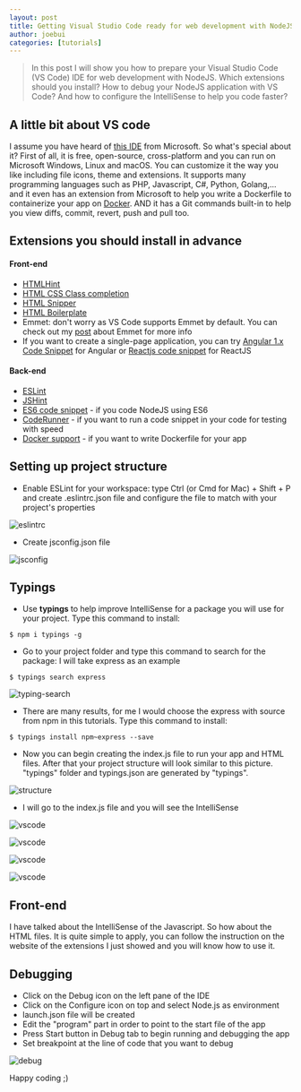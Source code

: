 ```yaml
---
layout: post
title: Getting Visual Studio Code ready for web development with NodeJS
author: joebui
categories: [tutorials]
---
```


> In this post I will show you how to prepare your Visual Studio Code (VS Code) IDE for web development with NodeJS. Which extensions should you install? How to debug your
> NodeJS application with VS Code? And how to configure the IntelliSense to help you code faster?

## A little bit about VS code

I assume you have heard of [this IDE](https://code.visualstudio.com/) from Microsoft. So what's special about it? First of all, it is free, open-source, cross-platform and you can run on Microsoft Windows, Linux and macOS. You can customize it the way you like including file icons, theme and extensions. It supports many programming languages such as PHP, Javascript, C#, Python, Golang,... and it even has an extension from Microsoft to help you write a Dockerfile to containerize your app on [Docker](https://www.docker.com/). AND it has a Git commands built-in to help you view diffs, commit, revert, push and pull too.

## Extensions you should install in advance

#### Front-end

-   [HTMLHint](https://marketplace.visualstudio.com/items?itemName=mkaufman.HTMLHint)
-   [HTML CSS Class completion](https://marketplace.visualstudio.com/items?itemName=Zignd.html-css-class-completion)
-   [HTML Snipper](https://marketplace.visualstudio.com/items?itemName=abusaidm.html-snippets)
-   [HTML Boilerplate](https://marketplace.visualstudio.com/items?itemName=sidthesloth.html5-boilerplate)
-   Emmet: don't worry as VS Code supports Emmet by default. You can check out my [post](https://joebui.github.io/news/2015/07/22/emmet.html) about Emmet for more info
-   If you want to create a single-page application, you can try [Angular 1.x Code Snippet](https://marketplace.visualstudio.com/items?itemName=alexandersage.angular1-code-snippets) for Angular or [Reactjs code snippet](https://marketplace.visualstudio.com/items?itemName=xabikos.ReactSnippets) for ReactJS

#### Back-end

-   [ESLint](https://marketplace.visualstudio.com/items?itemName=dbaeumer.vscode-eslint)
-   [JSHint](https://marketplace.visualstudio.com/items?itemName=dbaeumer.jshint)
-   [ES6 code snippet](https://marketplace.visualstudio.com/items?itemName=xabikos.JavaScriptSnippets) - if you code NodeJS using ES6
-   [CodeRunner](https://marketplace.visualstudio.com/items?itemName=formulahendry.code-runner) - if you want to run a code snippet in your code for testing with speed
-   [Docker support](https://marketplace.visualstudio.com/items?itemName=PeterJausovec.vscode-docker) - if you want to write Dockerfile for your app

## Setting up project structure

-   Enable ESLint for your workspace: type Ctrl (or Cmd for Mac) + Shift + P and create .eslintrc.json file and configure the file to match with your project's properties

![eslintrc](/img/2016-11-19-web-with-vscode/img1.png)

-   Create jsconfig.json file

![jsconfig](/img/2016-11-19-web-with-vscode/img2.png)

## Typings

-   Use **typings** to help improve IntelliSense for a package you will use for your project. Type this command to install:

```
$ npm i typings -g
```

-   Go to your project folder and type this command to search for the package: I will take express as an example

```
$ typings search express
```

![typing-search](/img/2016-11-19-web-with-vscode/img3.png)

-   There are many results, for me I would choose the express with source from npm in this tutorials. Type this command to install:

```
$ typings install npm~express --save
```

-   Now you can begin creating the index.js file to run your app and HTML files. After that your project structure will look similar to this picture.
"typings" folder and typings.json are generated by "typings".

![structure](/img/2016-11-19-web-with-vscode/img4.png)

-   I will go to the index.js file and you will see the IntelliSense

![vscode](/img/2016-11-19-web-with-vscode/img5.png)

![vscode](/img/2016-11-19-web-with-vscode/img6.png)

![vscode](/img/2016-11-19-web-with-vscode/img7.png)

![vscode](/img/2016-11-19-web-with-vscode/img8.png)

## Front-end

I have talked about the IntelliSense of the Javascript. So how about the HTML files. It is quite simple to apply, you can follow the instruction on the website of the extensions I just showed and you will know how to use it.

## Debugging

-   Click on the Debug icon on the left pane of the IDE
-   Click on the Configure icon on top and select Node.js as environment
-   launch.json file will be created
-   Edit the "program" part in order to point to the start file of the app
-   Press Start button in Debug tab to begin running and debugging the app
-   Set breakpoint at the line of code that you want to debug

![debug](/img/2016-11-19-web-with-vscode/img9.png)

Happy coding ;)
